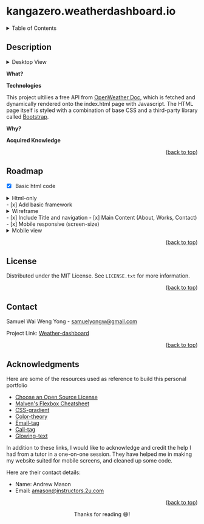 
# kangazero.weatherdashboard.io
<a name="readme-top"></a>

<!-- TABLE OF CONTENTS -->
<details>
  <summary>Table of Contents</summary>
  <ol>
    <li>
      <a href="#description">Description</a>
    </li>
    <li><a href="#roadmap">Roadmap</a></li>
    <li><a href="#license">License</a></li>
    <li><a href="#contact">Contact</a></li>
    <li><a href="#acknowledgments">Acknowledgments</a></li>
  </ol>
</details>



<!-- ABOUT THE PROJECT -->
## Description
<details> <summary>Desktop View</summary>

![Desktop-view](assets/desktop-view.png)
</details>

**What?**

**Technologies**

This project ultilies a free API from [OpenWeather Doc](https://openweathermap.org/forecast5), which is fetched and dynamically rendered onto the index.html page with Javascript.
The HTML page itself is styled with a combination of base CSS and a third-party library called [Bootstrap](https://getbootstrap.com/docs/5.2/getting-started/introduction/).  

**Why?**


**Acquired Knowledge**


<p align="right">(<a href="#readme-top">back to top</a>)</p>


<!-- ROADMAP -->
## Roadmap
- [x] Basic html code 
<details> 
<summary>Html-only</summary>

![Pure-html](assets/images/pure_html.png)
</details>
- [x] Add basic framework
<details>
<summary>Wireframe</summary>

![Framework](assets/images/wireframe.png)
</details>
- [x] Include Title and navigation
- [x] Main Content (About, Works, Contact)
- [x] Mobile responsive (screen-size)
<details>
<summary>Mobile view</summary>

![Mobile-view](assets/images/mobileview.png)
</details>

<p align="right">(<a href="#readme-top">back to top</a>)</p>


<!-- LICENSE -->
## License

Distributed under the MIT License. See `LICENSE.txt` for more information.

<p align="right">(<a href="#readme-top">back to top</a>)</p>


<!-- CONTACT -->
## Contact

Samuel Wai Weng Yong - <a href="mailto:samuelyongw@gmail.com"> samuelyongw@gmail.com </a>

Project Link: [Weather-dashboard](https://github.com/KangaZero/kangazero.weatherdashboard.io.git)

<p align="right">(<a href="#readme-top">back to top</a>)</p>


<!-- ACKNOWLEDGMENTS -->
## Acknowledgments

Here are some of the resources used as reference to build this personal portfolio

* [Choose an Open Source License](https://choosealicense.com)
* [Malven's Flexbox Cheatsheet](https://flexbox.malven.co/)
* [CSS-gradient](https://cssgradient.io/)
* [Color-theory](https://www.invisionapp.com/inside-design/understanding-color-theory-the-color-wheel-and-finding-complementary-colors/)
* [Email-tag](https://www.w3schools.com/tags/tag_address.asp)
* [Call-tag](https://www.elegantthemes.com/blog/wordpress/call-link-html-phone-number#:~:text=Adding%20an%20HTML%20Phone%20Number%20Call%20Link%20to%20your%20Website&text=Href%3Dtel%3A%20creates%20the%20call,the%20number%20it%20will%20call.)
* [Glowing-text](https://www.w3schools.com/howto/howto_css_glowing_text.asp)

In addition to these links, I would like to acknowledge and credit the help I had from a tutor in a one-on-one session. They have helped me in making my website suited for mobile screens, and cleaned up some code. 

Here are their contact details:
- Name: Andrew Mason
- Email: <a href="mailto:amason@instructors.2u.com"> amason@instructors.2u.com </a>

<p align="right">(<a href="#readme-top">back to top</a>)</p>


<p align="center">Thanks for reading 😄!</p>
